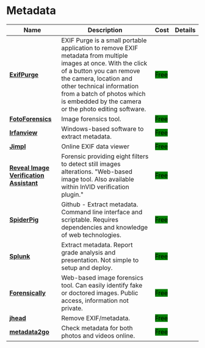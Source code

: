 # Metadata

| Name | Description | Cost | Details |
| --- | --- | --- | --- |
| [**ExifPurge**](http://www.exifpurge.com/) | EXIF Purge is a small portable application to remove EXIF metadata from multiple images at once. With the click of a button you can remove the camera, location and other technical information from a batch of photos which is embedded by the camera or the photo editing software. | <mark style="background-color:green;">Free</mark> |  |
| [**FotoForensics**](http://fotoforensics.com/) | Image forensics tool. | <mark style="background-color:green;">Free</mark> |  |
| [**Irfanview**](http://irfanview.com/) | Windows-based software to extract metadata. | <mark style="background-color:green;">Free</mark> |  |
| [**Jimpl**](https://jimpl.com/) | Online EXIF data viewer | <mark style="background-color:green;">Free</mark> |  |
| [**Reveal Image Verification Assistant**](https://www.rand.org/research/projects/truth-decay/fighting-disinformation/search/items/reveal-image-verification-assistant.html) | Forensic providing eight filters to detect still images alterations. "Web-based image tool. Also available within InVID verification plugin." | <mark style="background-color:green;">Free</mark> |  |
| [**SpiderPig**](http://github.com/hatlord/Spiderpig) | Github - Extract metadata. Command line interface and scriptable. Requires dependencies and knowledge of web technologies. | <mark style="background-color:green;">Free</mark> |  |
| [**Splunk**](http://blog.sweepatic.com/metadata-hackers-best-friend) | Extract metadata. Report grade analysis and presentation. Not simple to setup and deploy. | <mark style="background-color:green;">Free</mark> |  |
| [**Forensically**](http://29a.ch/photo-forensics/#level-sweep) | Web-based image forensics tool. Can easily identify fake or doctored images. Public access, information not private. | <mark style="background-color:green;">Free</mark> |  |
| [**jhead**](https://www.sentex.ca/~mwandel/jhead/) | Remove EXIF/metadata. | <mark style="background-color:green;">Free</mark> |  |
| [**metadata2go**](https://www.metadata2go.com/) | Check metadata for both photos and videos online. | <mark style="background-color:green;">Free</mark> |  |